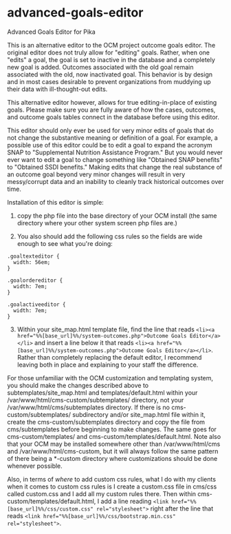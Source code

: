 # advanced-goals-editor
Advanced Goals Editor for Pika

This is an alternative editor to the OCM project outcome goals editor. The original editor does not truly allow for "editing" goals. Rather, when one "edits" a goal, the goal is set to inactive in the database and a completely new goal is added. Outcomes associated with the old goal remain associated with the old, now inactivated goal. This behavior is by design and in most cases desirable to prevent organizations from muddying up their data with ill-thought-out edits. 

This alternative editor however, allows for true editing-in-place of existing goals. Please make sure you are fully aware of how the cases, outcomes, and outcome goals tables connect in the database before using this editor. 

This editor should only ever be used for very minor edits of goals that do not change the substantive meaning or definition of a goal. For example, a possible use of this editor could be to edit a goal to expand the acronym SNAP to "Supplemental Nutrition Assistance Program." But you would never ever want to edit a goal to change something like "Obtained SNAP benefits" to "Obtained SSDI benefits." Making edits that change the real substance of an outcome goal beyond very minor changes will result in very messy/corrupt data and an inability to cleanly track historical outcomes over time.

Installation of this editor is simple:

1. copy the php file into the base directory of your OCM install (the same directory where your other system screen php files are.)

2. You also should add the following css rules so the fields are wide enough to see what you're doing:
```
.goaltexteditor {
  width: 56em;
}

.goalordereditor {
  width: 7em;
}

.goalactiveeditor {
  width: 7em;
}
```

3. Within your site_map.html template file, find the line that reads `<li><a href="%%[base_url]%%/system-outcomes.php">Outcome Goals Editor</a></li>` and insert a line below it that reads `<li><a href="%%[base_url]%%/system-outcomes.php">Outcome Goals Editor</a></li>`. Rather than completely replacing the default editor, I recommend leaving both in place and explaining to your staff the difference.


For those unfamiliar with the OCM customization and templating system, you should make the changes described above to subtemplates/site_map.html and templates/default.html within your /var/www/html/cms-custom/subtemplates/ directory, not your /var/www/html/cms/subtemplates directory. If there is no cms-custom/subtemplates/ subdirectory and/or site_map.html file within it, create the cms-custom/subtemplates directory and copy the file from cms/subtemplates before beginning to make changes. The same goes for cms-custom/templates/ and cms-custom/templates/default.html. Note also that your OCM may be installed somewhere other than /var/www/html/cms and /var/www/html/cms-custom, but it will always follow the same pattern of there being a \*-custom directory where customizations should be done whenever possible. 

Also, in terms of *where* to add custom css rules, what I do with my clients when it comes to custom css rules is I create a custom.css file in cms/css called custom.css and I add all my custom rules there. Then within cms-custom/templates/default.html, I add a line reading `<link href="%%[base_url]%%/css/custom.css" rel="stylesheet">` right after the line that reads `<link href="%%[base_url]%%/css/bootstrap.min.css" rel="stylesheet">`.

